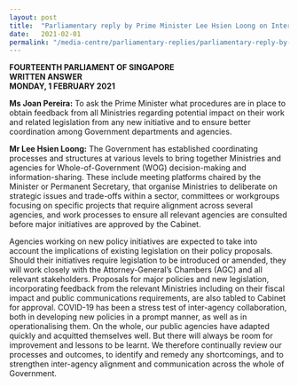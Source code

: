 ```yaml
---
layout: post
title:  "Parliamentary reply by Prime Minister Lee Hsien Loong on Inter-Agency Coordination for New Policy Initiatives"
date:   2021-02-01
permalink: "/media-centre/parliamentary-replies/parliamentary-reply-by-prime-minister-lee-hsien-loong-on-inter-agency-coordination-for-new-policy-initiatives”
---
```



**FOURTEENTH PARLIAMENT OF SINGAPORE**  
**WRITTEN ANSWER**  
**MONDAY, 1 FEBRUARY 2021**  

**Ms Joan Pereira:**
To ask the Prime Minister what procedures are in place to obtain feedback from all Ministries regarding potential impact on their work and related legislation from any new initiative and to ensure better coordination among Government departments and agencies.

**Mr Lee Hsien Loong:**
The Government has established coordinating processes and structures at various levels to bring together Ministries and agencies for Whole-of-Government (WOG) decision-making and information-sharing. These include meeting platforms chaired by the Minister or Permanent Secretary, that organise Ministries to deliberate on strategic issues and trade-offs within a sector, committees or workgroups focusing on specific projects that require alignment across several agencies, and work processes to ensure all relevant agencies are consulted before major initiatives are approved by the Cabinet. 

Agencies working on new policy initiatives are expected to take into account the implications of existing legislation on their policy proposals. Should their initiatives require legislation to be introduced or amended, they will work closely with the Attorney-General’s Chambers (AGC) and all relevant stakeholders. Proposals for major policies and new legislation, incorporating feedback from the relevant Ministries including on their fiscal impact and public communications requirements, are also tabled to Cabinet for approval. 
COVID-19 has been a stress test of inter-agency collaboration, both in developing new policies in a prompt manner, as well as in operationalising them. On the whole, our public agencies have adapted quickly and acquitted themselves well. But there will always be room for improvement and lessons to be learnt. We therefore continually review our processes and outcomes, to identify and remedy any shortcomings, and to strengthen inter-agency alignment and communication across the whole of Government.
